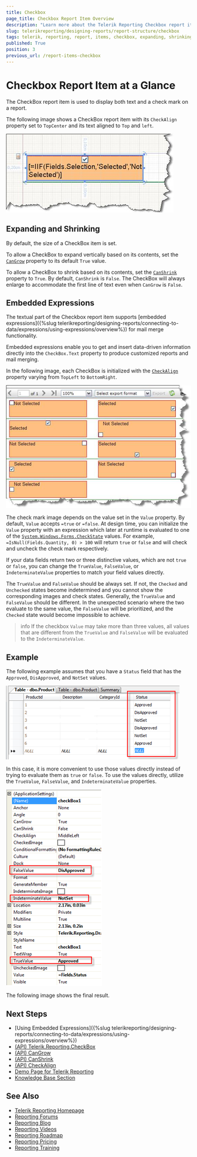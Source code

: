 ```yaml
---
title: Checkbox
page_title: Checkbox Report Item Overview
description: "Learn more about the Telerik Reporting Checkbox report item, how to expand and shrink it depending on its contents, and how to use embedded expressions."
slug: telerikreporting/designing-reports/report-structure/checkbox
tags: telerik, reporting, report, items, checkbox, expanding, shrinking, embedded, expressions
published: True
position: 3
previous_url: /report-items-checkbox
---
```


# Checkbox Report Item at a Glance

The CheckBox report item is used to display both text and a check mark on a report.

The following image shows a CheckBox report item with its `CheckAlign` property set to `TopCenter` and its text aligned to `Top` and `left`.

![A CheckBox report item set to top center and text to top left](images/checkboxitem1.jpg)

## Expanding and Shrinking

By default, the size of a CheckBox item is set.

To allow a CheckBox to expand vertically based on its contents, set the [`CanGrow`](/api/Telerik.Reporting.TextItemBase#Telerik_Reporting_TextItemBase_CanGrow) property to its default `True` value.

To allow a CheckBox to shrink based on its contents, set the [`CanShrink`](/api/Telerik.Reporting.TextItemBase#Telerik_Reporting_TextItemBase_CanShrink) property to `True`. By default, `CanShrink` is `False`. The CheckBox will always enlarge to accommodate the first line of text even when `CanGrow` is `False`.

## Embedded Expressions

The textual part of the Checkbox report item supports [embedded expressions]({%slug telerikreporting/designing-reports/connecting-to-data/expressions/using-expressions/overview%}) for mail merge functionality.

Embedded expressions enable you to get and insert data-driven information directly into the `CheckBox.Text` property to produce customized reports and mail merging.

In the following image, each CheckBox is initialized with the [`CheckAlign`](/api/Telerik.Reporting.CheckBox#Telerik_Reporting_CheckBox_CheckAlign) property varying from `TopLeft` to `BottomRight`.

![The effect of CheckAlign CheckBox property](images/checkboxitem2.jpg)

The check mark image depends on the value set in the `Value` property. By default, `Value` accepts `=true` or `=false`. At design time, you can initialize the `Value` property with an expression which later at runtime is evaluated to one of the [`System.Windows.Forms.CheckState`](https://learn.microsoft.com/en-us/dotnet/api/system.windows.forms.checkstate?view=windowsdesktop-6.0) values. For example, `=IsNull(Fields.Quantity, 0) > 100` will return `true` or `false` and will check and uncheck the check mark respectively.

If your data fields return two or three distinctive values, which are not `true` or `false`, you can change the `TrueValue`, `FalseValue`, or `IndeterminateValue` properties to match your field values directly.

The `TrueValue` and `FalseValue` should be always set. If not, the `Checked` and `Unchecked` states become indetermined and you cannot show the corresponding images and check states. Generally, the `TrueValue` and `FalseValue` should be different. In the unexpected scenario where the two evaluate to the same value, the `FalseValue` will be prioritized, and the `Checked` state would become impossible to achieve.

>info If the checkbox `Value` may take more than three values, all values that are different from the `TrueValue` and `FalseValue` will be evaluated to the `IndeterminateValue`.

## Example

The following example assumes that you have a `Status` field that has the `Approved`, `DisApproved`, and `NotSet` values.

![Status column from the database](images/checkboxEval1.png)

In this case, it is more convenient to use those values directly instead of trying to evaluate them as `true` or `false`. To use the values directly, utilize the `TrueValue`, `FalseValue`, and `IndeterminateValue` properties.

![Using Status column string values directly in the CheckBox settings](images/checkboxEval2.png)

The following image shows the final result.

## Next Steps 

* [Using Embedded Expressions]({%slug telerikreporting/designing-reports/connecting-to-data/expressions/using-expressions/overview%})
* [(API) Telerik.Reporting.CheckBox](/api/Telerik.Reporting.CheckBox)
* [(API) CanGrow](/api/Telerik.Reporting.TextItemBase#Telerik_Reporting_TextItemBase_CanGrow)
* [(API) CanShrink](/api/Telerik.Reporting.TextItemBase#Telerik_Reporting_TextItemBase_CanShrink)
* [(API) CheckAlign](/api/Telerik.Reporting.CheckBox#Telerik_Reporting_CheckBox_CheckAlign)
* [Demo Page for Telerik Reporting](https://demos.telerik.com/reporting)
* [Knowledge Base Section](/knowledge-base)

## See Also

* [Telerik Reporting Homepage](https://www.telerik.com/products/reporting)
* [Reporting Forums](https://www.telerik.com/forums/reporting)
* [Reporting Blog](https://www.telerik.com/blogs/tag/reporting)
* [Reporting Videos](https://www.telerik.com/videos/reporting)
* [Reporting Roadmap](https://www.telerik.com/support/whats-new/reporting/roadmap)
* [Reporting Pricing](https://www.telerik.com/purchase/individual/reporting)
* [Reporting Training](https://learn.telerik.com/learn/course/external/view/elearning/19/reporting-report-server-training)
